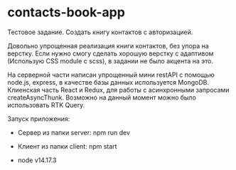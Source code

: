 # contacts-book-app

Тестовое задание. 
Создать книгу контактов с авторизацией.

Довольно упрощенная реализация книги контактов, без упора на верстку. Если нужно смогу сделать хорошую верстку с адаптивом (Использую CSS module с scss), в задании не было акцента на это.

На серверной части написан упрощенный мини restAPI с помощью node.js, express, в качестве базы данных используется MongoDB.
Клиенская часть React и Redux, для работы с асинхронными запросами createAsyncThunk. Возможно на данный момент можно было использовать RTK Query.

Запуск приложения:

-   Сервер из папки server: npm run dev

-   Клиент из папки client: npm start

- node v14.17.3
